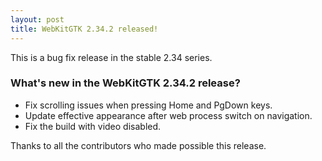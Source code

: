 ```yaml
---
layout: post
title: WebKitGTK 2.34.2 released!
---
```


This is a bug fix release in the stable 2.34 series.

### What's new in the WebKitGTK 2.34.2 release?

 - Fix scrolling issues when pressing Home and PgDown keys.
 - Update effective appearance after web process switch on navigation.
 - Fix the build with video disabled.

Thanks to all the contributors who made possible this release.